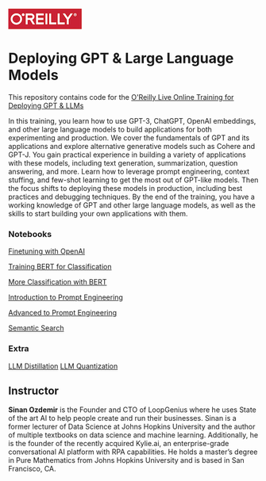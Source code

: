 ![oreilly-logo](images/oreilly.png)

# Deploying GPT & Large Language Models

This repository contains code for the [O'Reilly Live Online Training for Deploying GPT & LLMs](https://learning.oreilly.com/live-events/deploying-gpt-and-large-language-models/0636920087375/0636920087374)

In this training, you learn how to use GPT-3, ChatGPT, OpenAI embeddings, and other large language models to build applications for both experimenting and production. We cover the fundamentals of GPT and its applications and explore alternative generative models such as Cohere and GPT-J. You gain practical experience in building a variety of applications with these models, including text generation, summarization, question answering, and more. Learn how to leverage prompt engineering, context stuffing, and few-shot learning to get the most out of GPT-like models. Then the focus shifts to deploying these models in production, including best practices and debugging techniques. By the end of the training, you have a working knowledge of GPT and other large language models, as well as the skills to start building your own applications with them.

### Notebooks

[Finetuning with OpenAI](notebooks/fine_tuned_classification_sentiment.ipynb)

[Training BERT for Classification](notebooks/BERT%20vs%20GPT.ipynb)


[More Classification with BERT](notebooks/anime_category_classification_model_freezing.ipynb)

[Introduction to Prompt Engineering](notebooks/intro_prompt_engineering.ipynb)

[Advanced to Prompt Engineering](notebooks/adv_prompt_engineering.ipynb)


[Semantic Search](notebooks/semantic_search.ipynb)

### Extra


[LLM Distillation](notebooks/distillation.ipynb)
[LLM Quantization](https://colab.research.google.com/drive/12RTnrcaXCeAqyGQNbWsrvcqKyOdr0NSm?usp=sharing)



## Instructor

**Sinan Ozdemir** is the Founder and CTO of LoopGenius where he uses State of the art AI to help people create and run their businesses. Sinan is a former lecturer of Data Science at Johns Hopkins University and the author of multiple textbooks on data science and machine learning. Additionally, he is the founder of the recently acquired Kylie.ai, an enterprise-grade conversational AI platform with RPA capabilities. He holds a master’s degree in Pure Mathematics from Johns Hopkins University and is based in San Francisco, CA.

